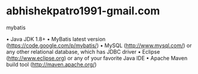 # abhishekpatro1991-gmail.com
mybatis

• Java JDK 1.8+
• MyBatis latest version (https://code.google.com/p/mybatis/)
• MySQL (http://www.mysql.com/) or any other relational database,
which has JDBC driver
• Eclipse (http://www.eclipse.org) or any of your favorite Java IDE
• Apache Maven build tool (http://maven.apache.org/)
